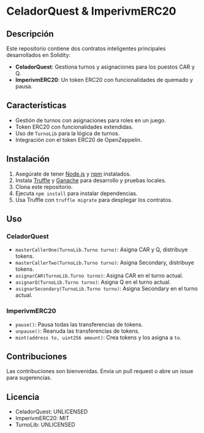 # CeladorQuest & ImperivmERC20

## Descripción

Este repositorio contiene dos contratos inteligentes principales desarrollados en Solidity:

- **CeladorQuest**: Gestiona turnos y asignaciones para los puestos CAR y Q.
- **ImperivmERC20**: Un token ERC20 con funcionalidades de quemado y pausa.

## Características

- Gestión de turnos con asignaciones para roles en un juego.
- Token ERC20 con funcionalidades extendidas.
- Uso de `TurnoLib` para la lógica de turnos.
- Integración con el token ERC20 de OpenZeppelin.

## Instalación

1. Asegúrate de tener [Node.js](https://nodejs.org/) y [npm](https://www.npmjs.com/) instalados.
2. Instala [Truffle](https://www.trufflesuite.com/truffle) y [Ganache](https://www.trufflesuite.com/ganache) para desarrollo y pruebas locales.
3. Clona este repositorio.
4. Ejecuta `npm install` para instalar dependencias.
5. Usa Truffle con `truffle migrate` para desplegar los contratos.

## Uso

### CeladorQuest

- `masterCallerOne(TurnoLib.Turno turno)`: Asigna CAR y Q, distribuye tokens.
- `masterCallerTwo(TurnoLib.Turno turno)`: Asigna Secondary, distribuye tokens.
- `asignarCAR(TurnoLib.Turno turno)`: Asigna CAR en el turno actual.
- `asignarQ(TurnoLib.Turno turno)`: Asigna Q en el turno actual.
- `asignarSecondary(TurnoLib.Turno turno)`: Asigna Secondary en el turno actual.

### ImperivmERC20

- `pause()`: Pausa todas las transferencias de tokens.
- `unpause()`: Reanuda las transferencias de tokens.
- `mint(address to, uint256 amount)`: Crea tokens y los asigna a `to`.

## Contribuciones

Las contribuciones son bienvenidas. Envía un pull request o abre un issue para sugerencias.

## Licencia

- CeladorQuest: UNLICENSED
- ImperivmERC20: MIT
- TurnoLib: UNLICENSED
